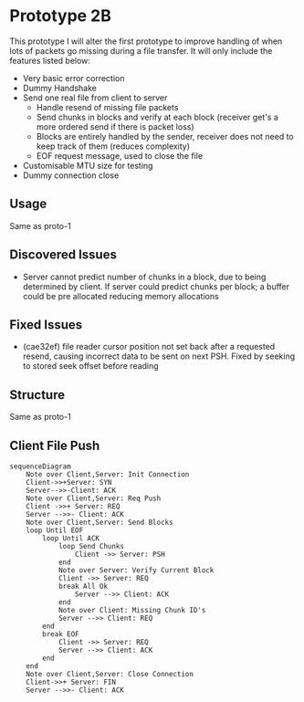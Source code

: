 # Prototype 2B
This prototype I will alter the first prototype to improve handling of when lots of packets go missing during a file transfer. It will only include the features listed below:

- Very basic error correction
- Dummy Handshake
- Send one real file from client to server
  - Handle resend of missing file packets
  - Send chunks in blocks and verify at each block (receiver get's a more ordered send if there is packet loss)
  - Blocks are entirely handled by the sender, receiver does not need to keep track of them (reduces complexity)
  - EOF request message, used to close the file
- Customisable MTU size for testing
- Dummy connection close


## Usage
Same as proto-1


## Discovered Issues
- Server cannot predict number of chunks in a block, due to being determined by client. If server could predict chunks per block; a buffer could be pre allocated reducing memory allocations

## Fixed Issues
- (cae32ef) file reader cursor position not set back after a requested resend, causing incorrect data to be sent on next PSH. Fixed by seeking to stored seek offset before reading

## Structure
Same as proto-1


## Client File Push

```mermaid
sequenceDiagram
    Note over Client,Server: Init Connection
    Client->>+Server: SYN
    Server-->>-Client: ACK
    Note over Client,Server: Req Push
    Client ->>+ Server: REQ
    Server -->>- Client: ACK
    Note over Client,Server: Send Blocks
    loop Until EOF
        loop Until ACK
            loop Send Chunks
                Client ->> Server: PSH
            end
            Note over Server: Verify Current Block
            Client ->> Server: REQ
            break All Ok
                Server -->> Client: ACK
            end
            Note over Client: Missing Chunk ID's
            Server -->> Client: REQ
        end
        break EOF
            Client ->> Server: REQ
            Server -->> Client: ACK
        end
    end
    Note over Client,Server: Close Connection
    Client->>+ Server: FIN
    Server -->>- Client: ACK
```
